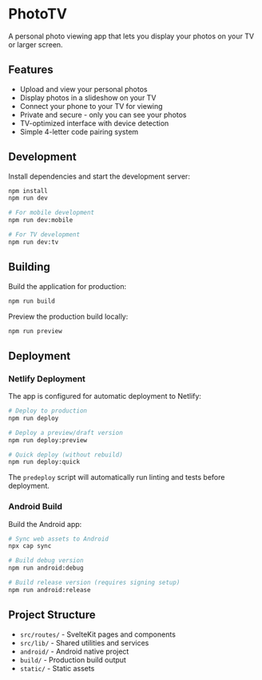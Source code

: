 # PhotoTV

A personal photo viewing app that lets you display your photos on your TV or larger screen.

## Features

- Upload and view your personal photos
- Display photos in a slideshow on your TV
- Connect your phone to your TV for viewing
- Private and secure - only you can see your photos
- TV-optimized interface with device detection
- Simple 4-letter code pairing system

## Development

Install dependencies and start the development server:

```bash
npm install
npm run dev

# For mobile development
npm run dev:mobile

# For TV development  
npm run dev:tv
```

## Building

Build the application for production:

```bash
npm run build
```

Preview the production build locally:

```bash
npm run preview
```

## Deployment

### Netlify Deployment

The app is configured for automatic deployment to Netlify:

```bash
# Deploy to production
npm run deploy

# Deploy a preview/draft version
npm run deploy:preview

# Quick deploy (without rebuild)
npm run deploy:quick
```

The `predeploy` script will automatically run linting and tests before deployment.

### Android Build

Build the Android app:

```bash
# Sync web assets to Android
npx cap sync

# Build debug version
npm run android:debug

# Build release version (requires signing setup)
npm run android:release
```

## Project Structure

- `src/routes/` - SvelteKit pages and components
- `src/lib/` - Shared utilities and services
- `android/` - Android native project
- `build/` - Production build output
- `static/` - Static assets
